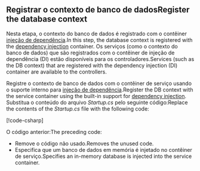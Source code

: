 ## <a name="register-the-database-context"></a><span data-ttu-id="60c95-101">Registrar o contexto de banco de dados</span><span class="sxs-lookup"><span data-stu-id="60c95-101">Register the database context</span></span>

<span data-ttu-id="60c95-102">Nesta etapa, o contexto do banco de dados é registrado com o contêiner [injeção de dependência](xref:fundamentals/dependency-injection).</span><span class="sxs-lookup"><span data-stu-id="60c95-102">In this step, the database context is registered with the [dependency injection](xref:fundamentals/dependency-injection) container.</span></span> <span data-ttu-id="60c95-103">Os serviços (como o contexto do banco de dados) que são registrados com o contêiner de injeção de dependência (DI) estão disponíveis para os controladores.</span><span class="sxs-lookup"><span data-stu-id="60c95-103">Services (such as the DB context) that are registered with the dependency injection (DI) container are available to the controllers.</span></span>

<span data-ttu-id="60c95-104">Registre o contexto de banco de dados com o contêiner de serviço usando o suporte interno para [injeção de dependência](xref:fundamentals/dependency-injection).</span><span class="sxs-lookup"><span data-stu-id="60c95-104">Register the DB context with the service container using the built-in support for [dependency injection](xref:fundamentals/dependency-injection).</span></span> <span data-ttu-id="60c95-105">Substitua o conteúdo do arquivo *Startup.cs* pelo seguinte código:</span><span class="sxs-lookup"><span data-stu-id="60c95-105">Replace the contents of the *Startup.cs* file with the following code:</span></span>

[!code-csharp[](../../tutorials/first-web-api/samples/2.0/TodoApi/Startup.cs?highlight=2,4,12-13)]

<span data-ttu-id="60c95-106">O código anterior:</span><span class="sxs-lookup"><span data-stu-id="60c95-106">The preceding code:</span></span>

* <span data-ttu-id="60c95-107">Remove o código não usado.</span><span class="sxs-lookup"><span data-stu-id="60c95-107">Removes the unused code.</span></span>
* <span data-ttu-id="60c95-108">Especifica que um banco de dados em memória é injetado no contêiner de serviço.</span><span class="sxs-lookup"><span data-stu-id="60c95-108">Specifies an in-memory database is injected into the service container.</span></span>